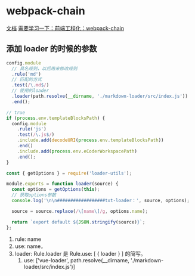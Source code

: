 # webpack-chain

[文档](https://github.com/neutrinojs/webpack-chain#getting-started)
[需要学习一下：前端工程化：webpack-chain](https://juejin.cn/post/6844904138954801166)

## 添加 loader 的时候的参数

```js
config.module
  // 具名规则，以后用来修改规则
  .rule('md')
  // 匹配的方式
  .test(/\.md$/)
  // 使用的loader
  .loader(path.resolve(__dirname, './markdown-loader/src/index.js'))
  .end();

// true
if (process.env.templateBlocksPath) {
  config.module
    .rule('js')
    .test(/\.js$/)
    .include.add(decodeURI(process.env.templateBlocksPath))
    .end()
    .include.add(process.env.eCoderWorkspacePath)
    .end();
}
```

```js
const { getOptions } = require('loader-utils');

module.exports = function loader(source) {
  const options = getOptions(this);
  // 获取options参数
  console.log('\n\n##################txt-loader：', source, options);

  source = source.replace(/\[name\]/g, options.name);

  return `export default ${JSON.stringify(source)}`;
};
```

1. rule: name
2. use: name，
3. loader: Rule.loader 是 Rule.use: [ { loader } ] 的简写。
   1. use: ['vue-loader', path.resolve(__dirname, './markdown-loader/src/index.js')]
